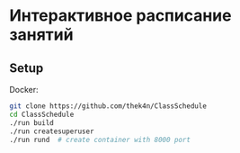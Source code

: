 # Интерактивное расписание занятий



## Setup

Docker:
```bash
git clone https://github.com/thek4n/ClassSchedule
cd ClassSchedule
./run build
./run createsuperuser
./run rund  # create container with 8000 port
```